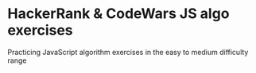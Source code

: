 # HackerRank & CodeWars JS algo exercises
Practicing JavaScript algorithm exercises in the easy to medium difficulty range

